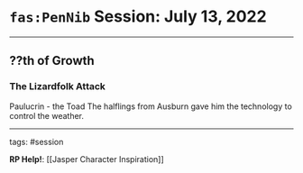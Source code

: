 # `fas:PenNib` Session: July 13, 2022
---

## ??th of Growth

### The Lizardfolk Attack
Paulucrin - the Toad
The halflings from Ausburn gave him the technology to control the weather.

---

tags: #session

**RP Help!**: [[Jasper Character Inspiration]]
